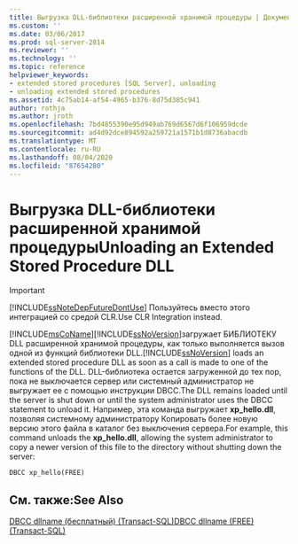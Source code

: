 ```yaml
---
title: Выгрузка DLL-библиотеки расширенной хранимой процедуры | Документация Майкрософт
ms.custom: ''
ms.date: 03/06/2017
ms.prod: sql-server-2014
ms.reviewer: ''
ms.technology: ''
ms.topic: reference
helpviewer_keywords:
- extended stored procedures [SQL Server], unloading
- unloading extended stored procedures
ms.assetid: 4c75ab14-af54-4965-b376-8d75d385c941
author: rothja
ms.author: jroth
ms.openlocfilehash: 7bd4855390e95d949ab769d6567d6f106959dcde
ms.sourcegitcommit: ad4d92dce894592a259721a1571b1d8736abacdb
ms.translationtype: MT
ms.contentlocale: ru-RU
ms.lasthandoff: 08/04/2020
ms.locfileid: "87654280"
---
```

# <a name="unloading-an-extended-stored-procedure-dll"></a><span data-ttu-id="da997-102">Выгрузка DLL-библиотеки расширенной хранимой процедуры</span><span class="sxs-lookup"><span data-stu-id="da997-102">Unloading an Extended Stored Procedure DLL</span></span>
    
> [!IMPORTANT]  
>  [!INCLUDE[ssNoteDepFutureDontUse](../../includes/ssnotedepfuturedontuse-md.md)] <span data-ttu-id="da997-103">Пользуйтесь вместо этого интеграцией со средой CLR.</span><span class="sxs-lookup"><span data-stu-id="da997-103">Use CLR Integration instead.</span></span>  
  
 [!INCLUDE[msCoName](../../includes/msconame-md.md)]<span data-ttu-id="da997-104">[!INCLUDE[ssNoVersion](../../includes/ssnoversion-md.md)]загружает БИБЛИОТЕКУ DLL расширенной хранимой процедуры, как только выполняется вызов одной из функций библиотеки DLL.</span><span class="sxs-lookup"><span data-stu-id="da997-104">[!INCLUDE[ssNoVersion](../../includes/ssnoversion-md.md)] loads an extended stored procedure DLL as soon as a call is made to one of the functions of the DLL.</span></span> <span data-ttu-id="da997-105">DLL-библиотека остается загруженной до тех пор, пока не выключается сервер или системный администратор не выгружает ее с помощью инструкции DBCC.</span><span class="sxs-lookup"><span data-stu-id="da997-105">The DLL remains loaded until the server is shut down or until the system administrator uses the DBCC statement to unload it.</span></span> <span data-ttu-id="da997-106">Например, эта команда выгружает **xp_hello.dll**, позволяя системному администратору Копировать более новую версию этого файла в каталог без выключения сервера.</span><span class="sxs-lookup"><span data-stu-id="da997-106">For example, this command unloads the **xp_hello.dll**, allowing the system administrator to copy a newer version of this file to the directory without shutting down the server:</span></span>  
  
```  
DBCC xp_hello(FREE)  
```  
  
## <a name="see-also"></a><span data-ttu-id="da997-107">См. также:</span><span class="sxs-lookup"><span data-stu-id="da997-107">See Also</span></span>  
 [<span data-ttu-id="da997-108">DBCC dllname &#40;бесплатный&#41; &#40;Transact-SQL&#41;</span><span class="sxs-lookup"><span data-stu-id="da997-108">DBCC dllname &#40;FREE&#41; &#40;Transact-SQL&#41;</span></span>](/sql/t-sql/database-console-commands/dbcc-dllname-free-transact-sql)  
  
  
